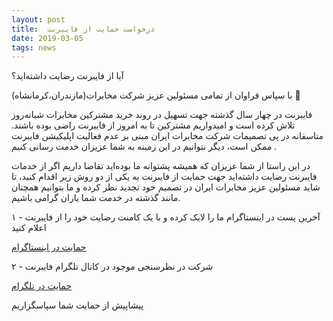 ```yaml
---
layout: post
title:  درخواست حمایت از فایبرنت
date: 2019-03-05
tags: news
---
```

آیا از فایبرنت رضایت داشته‌اید؟

با سپاس فراوان از تمامی مسئولین عزیز شرکت مخابرات(مازندران،کرمانشاه) 💚

فایبرنت در چهار سال گذشته جهت تسهیل در روند خرید مشترکین مخابرات شبانه‌روز تلاش کرده است و امیدواریم مشترکین تا به امروز از فایبرنت راضی بوده باشند. متاسفانه در پی تصمیمات شرکت مخابرات ایران مبنی بر عدم فعالیت اپلیکیشن فایبرنت ممکن است، دیگر نتوانیم در این زمینه به شما عزیزان خدمت رسانی کنیم .

در این راستا از شما عزیزان که همیشه پشتوانه ما بوده‌اید تقاضا داریم اگر از خدمات فایبرنت رضایت داشته‌اید
جهت حمایت از فایبرنت به یکی از دو روش زیر اقدام کنید، تا شاید مسئولین عزیز مخابرات ایران در تصمیم خود تجدید نظر کرده و ما بتوانیم همچنان مانند گذشته در خدمت شما یاران گرامی باشیم.

۱ - آخرین پست  در اینستاگرام ما را لایک کرده و با یک کامنت رضایت خود را از فایبرنت اعلام کنید

<a class="button large expanded fast-charge" href="https://www.instagram.com/parsfibernet/">حمایت در اینستاگرام</a>

۲ - شرکت در نظر‌سنجی موجود در کانال تلگرام فایبرنت

<a class="button large expanded fast-charge" href="https://t.me/fibernet/">حمایت در تلگرام</a>

پیشاپیش از حمایت شما سپاسگزاریم  